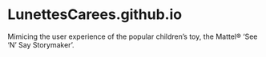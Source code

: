 # LunettesCarees.github.io

Mimicing the user experience of the popular children’s toy, the Mattel® ‘See ‘N’ Say Storymaker’.
